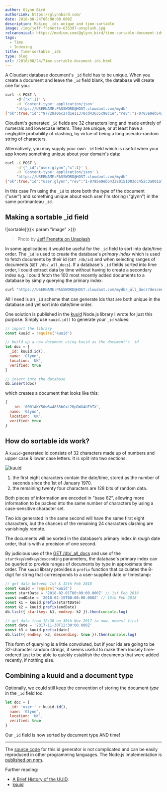 ```yaml
---
author: Glynn Bird
authorLink: https://glynnbird.com/
date: 2018-08-24T06:00:00.000Z
description: Making _ids unique and time-sortable
image: /img/jeff-frenette-635397-unsplash.jpg
relcanonical: https://medium.com/@glynn_bird/time-sortable-document-ids-in-cloudant-c3af5b23d8bf
tags:
  - Time
  - Indexing
title: Time-sortable _ids
type: blog
url: /2018/08/24/Time-sortable-document-ids.html
---
```



A Cloudant database document's `_id` field has to be unique. When you create a document and leave the `_id` field blank, the database will create one for you:

```sh
curl -X POST \ 
     -d'{"x":1}' \
     -H 'Content-type: application/json' 
     "https://USERNAME:PASSWORD@HOST.cloudant.com/mydb"
{"ok":true,"id":"97728a06c27d1e11378cd43635c98c1e","rev":"1-0785e9eb543380151003dc452c3a001a"}
```

Cloudant's generated `_id` fields are 32 characters long and made entirely of numerals and lowercase letters. They are unique, or at least have a negligible probability of clashing, by virtue of being a long pseudo-random string of characters. 

Alternatively, you may supply your own `_id` field which is useful when your app knows something unique about your domain's data:

```sh
curl -X POST \
     -d'{"_id":"user:glynn","x":1}' \
     -H 'Content-type: application/json' \
     "https://USERNAME:PASSWORD@HOST.cloudant.com/mydb"
{"ok":true,"id":"user:glynn","rev":"1-0785e9eb543380151003dc452c3a001a"}
```

In this case I'm using the `_id` to store both the *type* of the document ("user") and something unique about each user I'm storing ("glynn") in the same portmanteau `_id`.

## Making a sortable _id field


![sortable]({{< param "image" >}})
> Photo by [Jeff Frenette on Unsplash](https://unsplash.com/photos/Y_AWfh0kGT4)

In some applications it would be useful for the `_id` field to sort into date/time order. The `_id` is used to create the database's *primary index* which is used to fetch documents by their id (`GET /db/id`) and when selecting ranges of documents (`GET /db/_all_docs`). If a database's `_id` fields sorted into time order, I could extract data by time without having to create a secondary index e.g. I could fetch the 100 most recently added documents to a database by simply querying the primary index:

```sh
curl "https://USERNAME:PASSWORD@HOST.cloudant.com/mydb/_all_docs?descending=true&limit=100"
```

All I need is an `_id` scheme that can generate ids that are both unique in the database and yet sort into date/time order. 

One solution is published in the [kuuid](https://www.npmjs.com/package/kuuid) Node.js library I wrote for just this purpose. Simply use `kuuid.id()` to generate your `_id` values:

```js
// import the library
const kuuid = require('kuuid')

// build up a new document using kuuid as the document's _id
let doc = {
  _id: kuuid.id(),
  name: 'Glynn',
  location: 'UK',
  verified: true
}

// insert into the database
db.insert(doc)
```

which creates a document that looks like this:

```js
{
   _id: '0001AKY50w6w4833bGxL26pDWU4UFhTX',
  name: 'Glynn',
  location: 'UK',
  verified: true 
}
```

## How do sortable ids work?

A `kuuid`-generated id consists of 32 characters made up of numbers and upper case & lower case letters. It is split into two sections:

![kuuid](/img/kuuid.png)

1. the first eight characters contain the date/time, stored as the number of seconds since the 1st of January 1970.
2. the remaining twenty four characters are 128 bits of random data.

Both pieces of information are encoded in "base 62", allowing more information to be packed into the same number of characters by using a case-sensitive character set.

Two ids generated in the same second will have the same first eight characters, but the chances of the remaining 24 characters clashing are vanishingly remote. 

The documents will be sorted in the database's primary index in *rough* date order, that is with a precision of one second.

By judicious use of the [GET /db/_all_docs](https://console.bluemix.net/docs/services/Cloudant/api/database.html#get-documents) and use of the `startkey`/`endkey`/`descending` parameters, the database's primary index can be queried to provide ranges of documents by type in approximate time order. The `kuuid` library provides a `prefix` function that calculates the 8-digit for string that correseponds to a user-supplied date or timestamp:

```js
// get data between 1st & 15th Feb 2018
const kuuid = require('kuuid')
const startDate = '2018-02-01T00:00:00.000Z' // 1st Feb 2018
const endDate = '2018-02-15T00:00:00.000Z' // 15th Feb 2018
const k1 = kuuid.prefix(startDate)
const k2 = kuuid.prefix(endDate)
db.list({ startkey: k1, endkey: k2 }).then(console.log)

// get data from 12:30 on 30th Nov 2017 to now, newest first
const date = '2017-11-30T12:30:00.000Z' 
const k3 = kuuid.prefix(date)
db.list({ endkey: k3, descending: true }).then(console.log)
```

This form of querying is a little convoluted, but if your ids are going to be 32-character random strings, it seems useful to make them loosely time-ordered just to be able to quickly establish the documents that were added recently, if nothing else.

## Combining a kuuid and a document type

Optionally, we could still keep the convention of storing the document *type* in the `_id` field too:

```js
let doc = {
  _id: 'user:' + kuuid.id(),
  name: 'Glynn',
  location: 'UK',
  verified: true
}
```

Our `_id` field is now sorted by document type AND time! 

------------------------------------

The [source code](https://github.com/glynnbird/kuuid#readme) for this id generator is not complicated and can be easily reproduced in other programming languages. The Node.js implementation is [published on npm](https://www.npmjs.com/package/kuuid).
 
Further reading:

- [A Brief History of the UUID](https://segment.com/blog/a-brief-history-of-the-uuid/). 
- [ksuid](https://github.com/segmentio/ksuid)

